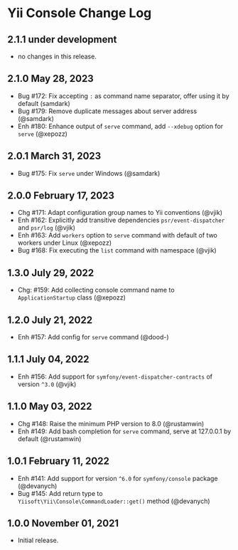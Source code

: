 # Yii Console Change Log

## 2.1.1 under development

- no changes in this release.

## 2.1.0 May 28, 2023

- Bug #172: Fix accepting `:` as command name separator, offer using it by default (samdark)
- Bug #179: Remove duplicate messages about server address (@samdark)
- Enh #180: Enhance output of `serve` command, add `--xdebug` option for `serve` (@xepozz)

## 2.0.1 March 31, 2023

- Bug #175: Fix `serve` under Windows (@samdark)

## 2.0.0 February 17, 2023

- Chg #171: Adapt configuration group names to Yii conventions (@vjik)
- Enh #162: Explicitly add transitive dependencies `psr/event-dispatcher` and `psr/log` (@vjik)
- Enh #163: Add `workers` option to `serve` command with default of two workers under Linux (@xepozz)
- Bug #168: Fix executing the `list` command with namespace (@vjik)

## 1.3.0 July 29, 2022

- Chg: #159: Add collecting console command name to `ApplicationStartup` class (@xepozz)

## 1.2.0 July 21, 2022

- Enh #157: Add config for `serve` command (@dood-)

## 1.1.1 July 04, 2022

- Enh #156: Add support for `symfony/event-dispatcher-contracts` of version `^3.0` (@vjik)

## 1.1.0 May 03, 2022

- Chg #148: Raise the minimum PHP version to 8.0 (@rustamwin)
- Enh #149: Add bash completion for `serve` command, serve at 127.0.0.1 by default (@rustamwin)

## 1.0.1 February 11, 2022

- Enh #141: Add support for version `^6.0` for `symfony/console` package (@devanych)
- Bug #145: Add return type to `Yiisoft\Yii\Console\CommandLoader::get()` method (@devanych)

## 1.0.0 November 01, 2021

- Initial release.
